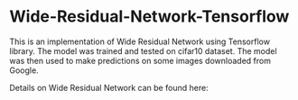 # Wide-Residual-Network-Tensorflow

This is an implementation of Wide Residual Network using Tensorflow library. 
The model was trained and tested on cifar10 dataset. The model was then used to make predictions on some images downloaded from Google.

Details on Wide Residual Network can be found here:
